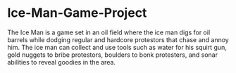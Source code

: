 # Ice-Man-Game-Project
The Ice Man is a game set in an oil field where the ice man digs for oil barrels while dodging regular and hardcore protestors that chase and annoy him. The ice man can collect and use tools such as water for his squirt gun, gold nuggets to bribe protestors, boulders to bonk protesters, and sonar abilities to reveal goodies in the area.
